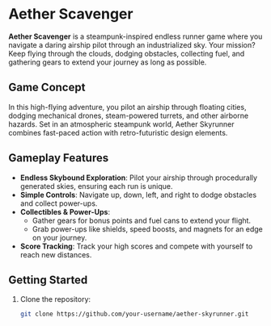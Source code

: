# Aether Scavenger

**Aether Scavenger** is a steampunk-inspired endless runner game where you navigate a daring airship pilot through an industrialized sky. Your mission? Keep flying through the clouds, dodging obstacles, collecting fuel, and gathering gears to extend your journey as long as possible. 

## Game Concept
In this high-flying adventure, you pilot an airship through floating cities, dodging mechanical drones, steam-powered turrets, and other airborne hazards. Set in an atmospheric steampunk world, Aether Skyrunner combines fast-paced action with retro-futuristic design elements.

## Gameplay Features
- **Endless Skybound Exploration**: Pilot your airship through procedurally generated skies, ensuring each run is unique.
- **Simple Controls**: Navigate up, down, left, and right to dodge obstacles and collect power-ups.
- **Collectibles & Power-Ups**: 
  - Gather gears for bonus points and fuel cans to extend your flight.
  - Grab power-ups like shields, speed boosts, and magnets for an edge on your journey.
- **Score Tracking**: Track your high scores and compete with yourself to reach new distances.

## Getting Started
1. Clone the repository:
   ```bash
   git clone https://github.com/your-username/aether-skyrunner.git
   ```
